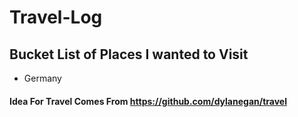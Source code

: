 # Travel-Log


## Bucket List of Places I wanted to Visit

- Germany





#### Idea For Travel Comes From https://github.com/dylanegan/travel
